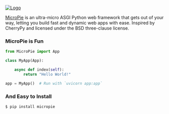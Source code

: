 [![Logo](https://patx.github.io/micropie/logo.png)](https://patx.github.io/micropie)

[MicroPie](https://patx.github.io/micropie) is an ultra-micro ASGI Python web framework that gets out of your way, 
letting you build fast and dynamic web apps with ease. Inspired by CherryPy and
licensed under the BSD three-clause license.

### MicroPie is Fun
```python
from MicroPie import App

class MyApp(App):

    async def index(self):
        return "Hello World!"

app = MyApp()  # Run with `uvicorn app:app`
```

### And Easy to Install
```bash
$ pip install micropie
```
